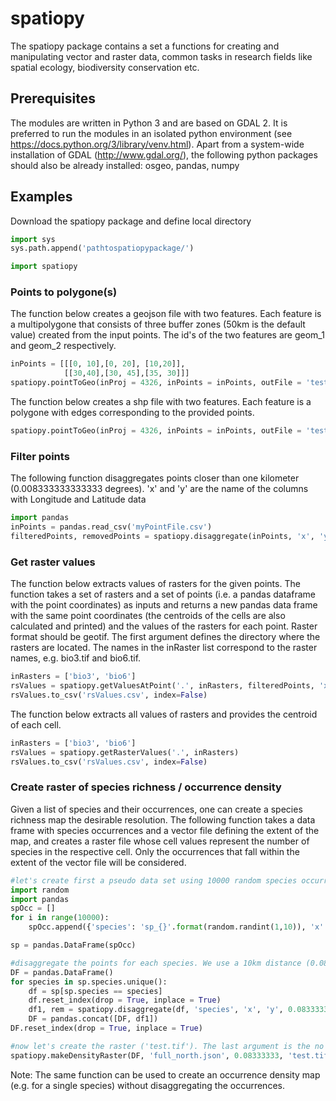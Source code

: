 # spatiopy

The spatiopy package contains a set a functions for creating and manipulating vector and raster data, common tasks in research fields like spatial ecology, biodiversity conservation etc.

## Prerequisites
The modules are written in Python 3 and are based on GDAL 2. It is preferred to run the modules in an isolated python environment (see https://docs.python.org/3/library/venv.html).
Apart from a system-wide installation of GDAL (http://www.gdal.org/), the following python packages should also be already installed:
osgeo, pandas, numpy

## Examples

Download the spatiopy package and define local directory
```python
import sys 
sys.path.append('pathtospatiopypackage/')

import spatiopy
```

### Points to polygone(s)
The function below creates a geojson file with two features. Each feature is a multipolygone
that consists of three buffer zones (50km is the default value) created from the input points.
The id's of the two features are geom_1 and geom_2 respectively.
```python
inPoints = [[[0, 10],[0, 20], [10,20]], 
            [[30,40],[30, 45],[35, 30]]]
spatiopy.pointToGeo(inProj = 4326, inPoints = inPoints, outFile = 'test', fields = {'id': ['geom_1','geom_2']}, buffer = True)
```

The function below creates a shp file with two features. Each feature is a polygone with edges corresponding to the provided points.
```python
spatiopy.pointToGeo(inProj = 4326, inPoints = inPoints, outFile = 'test', fields = {'id': ['geom_1','geom_2']}, outFormat = 'shp')
```

### Filter points
The following function disaggregates points closer than one kilometer (0.008333333333333 degrees). 'x' and 'y' are the name of the columns with Longitude and Latitude data
```python
import pandas
inPoints = pandas.read_csv('myPointFile.csv')
filteredPoints, removedPoints = spatiopy.disaggregate(inPoints, 'x', 'y', 0.008333333333333)
```

### Get raster values
The function below extracts values of rasters for the given points. The function takes a set of rasters and a set of points 
(i.e. a pandas dataframe with the point coordinates) as inputs and returns a new pandas data frame with the same point coordinates
(the centroids of the cells are also calculated and printed) and the values of the rasters for each point. Raster format should be 
geotif. The first argument defines the directory where the rasters are located. The names in the inRaster list correspond to the 
raster names, e.g. bio3.tif and bio6.tif.
```python
inRasters = ['bio3', 'bio6']
rsValues = spatiopy.getValuesAtPoint('.', inRasters, filteredPoints, 'x', 'y')
rsValues.to_csv('rsValues.csv', index=False)
```

The function below extracts all values of rasters and provides the centroid of each cell.
```python
inRasters = ['bio3', 'bio6']
rsValues = spatiopy.getRasterValues('.', inRasters)
rsValues.to_csv('rsValues.csv', index=False)
```

### Create raster of species richness / occurrence density
Given a list of species and their occurrences, one can create a species richness map the desirable resolution. The following function
takes a data frame with species occurrences and a vector file defining the extent of the map, and creates a raster file whose cell values
represent the number of species in the respective cell. Only the occurrences that fall within the extent of the vector file will be considered.
```python
#let's create first a pseudo data set using 10000 random species occurrences for 10 species. In this case the center of diversity is located at 15N, 60E somewhere in Sweden
import random
import pandas
spOcc = []
for i in range(10000):
    spOcc.append({'species': 'sp_{}'.format(random.randint(1,10)), 'x': random.normalvariate(15, 1), 'y': random.normalvariate(60, 1)})

sp = pandas.DataFrame(spOcc)

#disaggregate the points for each species. We use a 10km distance (0.08333333). The same number will be used to define the raster resolution 
DF = pandas.DataFrame()
for species in sp.species.unique():
    df = sp[sp.species == species]
    df.reset_index(drop = True, inplace = True)
    df1, rem = spatiopy.disaggregate(df, 'species', 'x', 'y', 0.08333333)
    DF = pandas.concat([DF, df1])
DF.reset_index(drop = True, inplace = True)

#now let's create the raster ('test.tif'). The last argument is the no data value
spatiopy.makeDensityRaster(DF, 'full_north.json', 0.08333333, 'test.tif', -9999)
```

Note: The same function  can be used to create an occurrence density map (e.g. for a single species) without disaggregating the occurrences.
